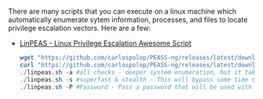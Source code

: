 There are many scripts that you can execute on a linux machine which automatically enumerate sytem information, processes, and files to locate privilege escalation vectors. Here are a few:

- [LinPEAS - Linux Privilege Escalation Awesome Script](https://github.com/carlospolop/PEASS-ng/tree/master/linPEAS)

    ```powershell
    wget "https://github.com/carlospolop/PEASS-ng/releases/latest/download/linpeas.sh" -O linpeas.sh
    curl "https://github.com/carlospolop/PEASS-ng/releases/latest/download/linpeas.sh" -o linpeas.sh
    ./linpeas.sh -a #all checks - deeper system enumeration, but it takes longer to complete.
    ./linpeas.sh -s #superfast & stealth - This will bypass some time consuming checks. In stealth mode Nothing will be written to the disk.
    ./linpeas.sh -P #Password - Pass a password that will be used with sudo -l and bruteforcing other users
    ```
